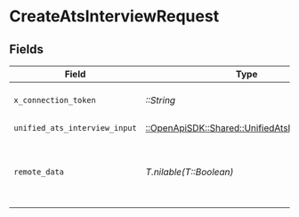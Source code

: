 # CreateAtsInterviewRequest


## Fields

| Field                                                                                             | Type                                                                                              | Required                                                                                          | Description                                                                                       |
| ------------------------------------------------------------------------------------------------- | ------------------------------------------------------------------------------------------------- | ------------------------------------------------------------------------------------------------- | ------------------------------------------------------------------------------------------------- |
| `x_connection_token`                                                                              | *::String*                                                                                        | :heavy_check_mark:                                                                                | The connection token                                                                              |
| `unified_ats_interview_input`                                                                     | [::OpenApiSDK::Shared::UnifiedAtsInterviewInput](../../models/shared/unifiedatsinterviewinput.md) | :heavy_check_mark:                                                                                | N/A                                                                                               |
| `remote_data`                                                                                     | *T.nilable(T::Boolean)*                                                                           | :heavy_minus_sign:                                                                                | Set to true to include data from the original Ats software.                                       |